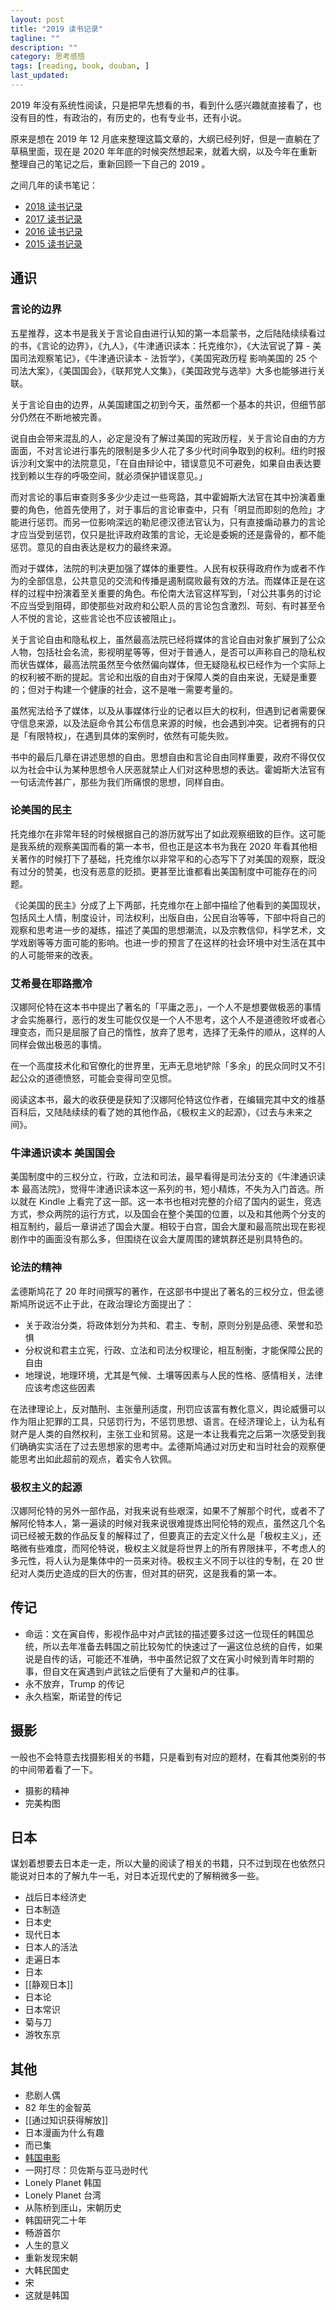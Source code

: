 ```yaml
---
layout: post
title: "2019 读书记录"
tagline: ""
description: ""
category: 思考感悟
tags: [reading, book, douban, ]
last_updated:
---
```



2019 年没有系统性阅读，只是把早先想看的书，看到什么感兴趣就直接看了，也没有目的性，有政治的，有历史的，也有专业书，还有小说。

原来是想在 2019 年 12 月底来整理这篇文章的，大纲已经列好，但是一直躺在了草稿里面，现在是 2020 年年底的时候突然想起来，就着大纲，以及今年在重新整理自己的笔记之后，重新回顾一下自己的 2019 。

之间几年的读书笔记：

- [2018 读书记录](/post/2018/12/reading-in-year-2018.html)
- [2017 读书记录](/post/2017/12/reading-in-year-2017.html)
- [2016 读书记录](/post/2016/12/reading-in-year-2016.html)
- [2015 读书记录](/post/2015/12/reading-in-year-2015.html)

## 通识

###  言论的边界
五星推荐，这本书是我关于言论自由进行认知的第一本启蒙书，之后陆陆续续看过的书，《言论的边界》，《九人》，《牛津通识读本：托克维尔》，《大法官说了算 - 美国司法观察笔记》，《牛津通识读本 - 法哲学》，《美国宪政历程 影响美国的 25 个司法大案》，《美国国会》，《联邦党人文集》，《美国政党与选举》大多也能够进行关联。

关于言论自由的边界，从美国建国之初到今天，虽然都一个基本的共识，但细节部分仍然在不断地被完善。

说自由会带来混乱的人，必定是没有了解过美国的宪政历程，关于言论自由的方方面面，不对言论进行事先的限制是多少人花了多少代时间争取到的权利。纽约时报诉沙利文案中的法院意见，「在自由辩论中，错误意见不可避免，如果自由表达要找到赖以生存的呼吸空间，就必须保护错误意见。」

而对言论的事后审查则多多少少走过一些弯路，其中霍姆斯大法官在其中扮演着重要的角色，他首先使用了，对于事后的言论审查中，只有「明显而即刻的危险」才能进行惩罚。而另一位影响深远的勒尼德汉德法官认为，只有直接煽动暴力的言论才应当受到惩罚，仅只是批评政府政策的言论，无论是委婉的还是露骨的，都不能惩罚。意见的自由表达是权力的最终来源。

而对于媒体，法院的判决更加强了媒体的重要性。人民有权获得政府作为或者不作为的全部信息，公共意见的交流和传播是遏制腐败最有效的方法。而媒体正是在这样的过程中扮演着至关重要的角色。布伦南大法官这样写到，「对公共事务的讨论不应当受到阻碍，即使那些对政府和公职人员的言论包含激烈、苛刻、有时甚至令人不悦的言论，这些言论也不应该被阻止」。

关于言论自由和隐私权上，虽然最高法院已经将媒体的言论自由对象扩展到了公众人物，包括社会名流，影视明星等等，但对于普通人，是否可以声称自己的隐私权而状告媒体，最高法院虽然至今依然偏向媒体，但无疑隐私权已经作为一个实际上的权利被不断的提起。言论和出版的自由对于保障人类的自由来说，无疑是重要的；但对于构建一个健康的社会，这不是唯一需要考量的。

虽然宪法给予了媒体，以及从事媒体行业的记者以巨大的权利，但遇到记者需要保守信息来源，以及法庭命令其公布信息来源的时候，也会遇到冲突。记者拥有的只是「有限特权」，在遇到具体的案例时，依然有可能失败。

书中的最后几章在讲述思想的自由。思想自由和言论自由同样重要，政府不得仅仅以为社会中认为某种思想令人厌恶就禁止人们对这种思想的表达。霍姆斯大法官有一句话流传甚广，那些为我们所痛恨的思想，同样自由。

### 论美国的民主
托克维尔在非常年轻的时候根据自己的游历就写出了如此观察细致的巨作。这可能是我系统的观察美国而看的第一本书，但也正是这本书为我在 2020 年看其他相关著作的时候打下了基础，托克维尔以非常平和的心态写下了对美国的观察，既没有过分的赞美，也没有恶意的贬损。更甚至比谁都看出美国制度中可能存在的问题。

《论美国的民主》分成了上下两部，托克维尔在上部中描绘了他看到的美国现状，包括风土人情，制度设计，司法权利，出版自由，公民自治等等，下部中将自己的观察和思考进一步的凝练，描述了美国的思想潮流，以及宗教信仰，科学艺术，文学戏剧等等方面可能的影响。也进一步的预言了在这样的社会环境中对生活在其中的人可能带来的改表。

###  艾希曼在耶路撒冷
汉娜阿伦特在这本书中提出了著名的「平庸之恶」，一个人不是想要做极恶的事情才会实施暴行，恶行的发生可能仅仅是一个人不思考，这个人不是道德败坏或者心理变态，而只是屈服了自己的惰性，放弃了思考，选择了无条件的顺从，这样的人同样会做出极恶的事情。

在一个高度技术化和官僚化的世界里，无声无息地铲除「多余」的民众同时又不引起公众的道德愤怒，可能会变得司空见惯。

阅读这本书，最大的收获便是获知了汉娜阿伦特这位作者，在编辑完其中文的维基百科后，又陆陆续续的看了她的其他作品，《极权主义的起源》，《过去与未来之间》。


### 牛津通识读本 美国国会
美国制度中的三权分立，行政，立法和司法，最早看得是司法分支的《牛津通识读本 最高法院》，觉得牛津通识读本这一系列的书，短小精炼，不失为入门首选。所以就在 Kindle 上看完了这一部。这一本书也相对完整的介绍了国内的诞生，竞选方式，参众两院的运行方式，以及国会在整个美国的位置，以及和其他两个分支的相互制约，最后一章讲述了国会大厦。相较于白宫，国会大厦和最高院出现在影视剧作中的画面没有那么多，但围绕在议会大厦周围的建筑群还是别具特色的。

### 论法的精神
孟德斯鸠花了 20 年时间撰写的著作，在这部书中提出了著名的三权分立，但孟德斯鸠所说远不止于此，在政治理论方面提出了：

- 关于政治分类，将政体划分为共和、君主、专制，原则分别是品德、荣誉和恐惧
- 分权说和君主立宪，行政、立法和司法分权理论，相互制衡，才能保障公民的自由
- 地理说，地理环境，尤其是气候、土壤等因素与人民的性格、感情相关，法律应该考虑这些因素

在法律理论上，反对酷刑、主张量刑适度，刑罚应该富有教化意义，舆论威慑可以作为阻止犯罪的工具，只惩罚行为，不惩罚思想、语言。在经济理论上，认为私有财产是人类的自然权利，主张工业和贸易。这是一本让我看完之后第一次感受到我们确确实实活在了过去思想家的思考中。孟德斯鸠通过对历史和当时社会的观察便能思考出如此超前的观点，着实令人钦佩。

### 极权主义的起源
汉娜阿伦特的另外一部作品，对我来说有些艰深，如果不了解那个时代，或者不了解阿伦特本人，第一遍读的时候对我来说很难提炼出阿伦特的观点，虽然这几个名词已经被无数的作品反复的解释过了，但要真正的去定义什么是「极权主义」，还略微有些难度，而阿伦特说，极权主义就是将世界上的所有界限抹平，不考虑人的多元性，将人认为是集体中的一员来对待。极权主义不同于以往的专制，在 20 世纪对人类历史造成的巨大的伤害，但对其的研究，这是我看的第一本。


## 传记

-  命运：文在寅自传，影视作品中对卢武铉的描述要多过这一位现任的韩国总统，所以去年准备去韩国之前比较匆忙的快速过了一遍这位总统的自传，如果说是自传的话，可能还不准确，书中虽然记叙了文在寅小时候到青年时期的事，但自文在寅遇到卢武铉之后便有了大量和卢的往事。
-  永不放弃，Trump 的传记
-  永久档案，斯诺登的传记

## 摄影
一般也不会特意去找摄影相关的书籍，只是看到有对应的题材，在看其他类别的书的中间带着看了一下。

-  摄影的精神
-  完美构图

## 日本
谋划着想要去日本走一走，所以大量的阅读了相关的书籍，只不过到现在也依然只能说对日本的了解九牛一毛，对日本近现代史的了解稍微多一些。

-  战后日本经济史
-  日本制造
-  日本史
-  现代日本
-  日本人的活法
-  走遍日本
-  日本
-  [[静观日本]]
-  日本论
-  日本常识
-  菊与刀
-  游牧东京

## 其他

-  悲剧人偶
-  82 年生的金智英
-  [[通过知识获得解放]]
-  日本漫画为什么有趣
-  而已集
-  [韩国电影](https://book.douban.com/subject/25762091/)
-  一网打尽：贝佐斯与亚马逊时代
-  Lonely Planet 韩国
-  Lonely Planet 台湾
-  从陈桥到厓山，宋朝历史
-  韩国研究二十年
-  畅游首尔
-  人生的意义
-  重新发现宋朝
-  大韩民国史
-  宋
-  这就是韩国


